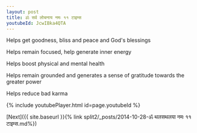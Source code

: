 ```yaml
---
layout: post
title: ॐ सर्व लोचनाय नमः ११ टाइम्स
youtubeId: JcwIBka4QTA
---
```

 
 
Helps get goodness, bliss and peace and God's blessings
 
Helps remain focused, help generate inner energy 
 
Helps boost physical and mental health 
 
Helps remain grounded and generates a sense of gratitude towards the greater power 
 
Helps reduce bad karma
 
 
 
 


{% include youtubePlayer.html id=page.youtubeId %}
 
[Next]({{ site.baseurl }}{% link  split2/_posts/2014-10-28-ॐ थलसथलया नमः ११ टाइम्स.md%})
 
